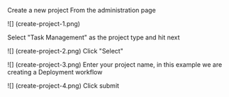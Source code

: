 
Create a new project From the administration page

![]
(create-project-1.png)

Select "Task Management" as the project type and hit next

![]
(create-project-2.png)
Click "Select"

![]
(create-project-3.png)
Enter your project name, in this example we are creating a Deployment workflow

![]
(create-project-4.png)
Click submit

